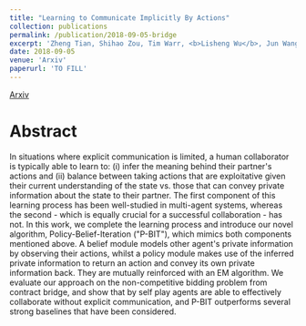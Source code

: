 ```yaml
---
title: "Learning to Communicate Implicitly By Actions"
collection: publications
permalink: /publication/2018-09-05-bridge
excerpt: 'Zheng Tian, Shihao Zou, Tim Warr, <b>Lisheng Wu</b>, Jun Wang. <i>In submission to AAAI 2020.</i>'
date: 2018-09-05
venue: 'Arxiv'
paperurl: 'TO FILL'
---
```


[Arxiv](https://arxiv.org/pdf/1810.04444.pdf)

# Abstract

In situations where explicit communication is limited, a human collaborator is typically able to learn to: (i) infer the meaning behind their partner's actions and (ii) balance between taking actions that are exploitative given their current understanding of the state vs. those that can convey private information about the state to their partner. The first component of this learning process has been well-studied in multi-agent systems, whereas the second - which is equally crucial for a successful collaboration - has not. In this work, we complete the learning process and introduce our novel algorithm, Policy-Belief-Iteration ("P-BIT"), which mimics both components mentioned above. A belief module models other agent's private information by observing their actions, whilst a policy module makes use of the inferred private information to return an action and convey its own private information back. They are mutually reinforced with an EM algorithm. We evaluate our approach on the non-competitive bidding problem from contract bridge, and show that by self play agents are able to effectively collaborate without explicit communication, and P-BIT outperforms several strong baselines that have been considered.